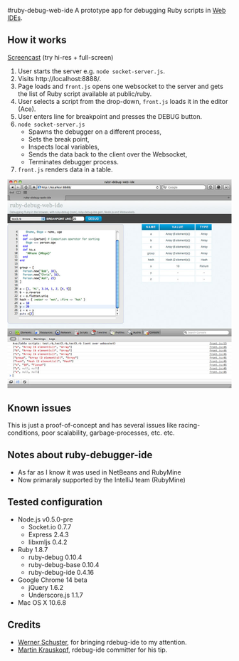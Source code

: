 #ruby-debug-web-ide
A prototype app for debugging Ruby scripts in [Web IDEs](http://www.infoq.com/news/2009/02/web-based-ide).

## How it works

[Screencast](http://www.youtube.com/watch?v=NABtpXmdbuU) (try hi-res + full-screen)

1. User starts the server e.g. `node socket-server.js`.
2. Visits http://localhost:8888/.
3. Page loads and `front.js` opens one websocket to the server and gets the list of Ruby script
available at public/ruby.
4. User selects a script from the drop-down, `front.js` loads it in the editor (Ace).
5. User enters line for breakpoint and presses the DEBUG button.
6. `node socket-server.js`
    - Spawns the debugger on a different process,
    - Sets the break point,
    - Inspects local variables,
    - Sends the data back to the client over the Websocket,
    - Terminates debugger process.
  7. `front.js` renders data in a table.



![Image](http://github.com/synodinos/ruby-debug-web-ide/raw/master/ruby-debug-web-ide-splash.jpg)

## Known issues
This is just a proof-of-concept and has several issues like racing-conditions, poor scalability,
 garbage-processes, etc. etc.

## Notes about ruby-debugger-ide
* As far as I know it was used in NetBeans and RubyMine
* Now primaraly supported by the IntelliJ team (RubyMine)

## Tested configuration
* Node.js v0.5.0-pre
    * Socket.io 0.7.7
    * Express 2.4.3
    * libxmljs 0.4.2
* Ruby 1.8.7
    * ruby-debug 0.10.4
    * ruby-debug-base 0.10.4
    * ruby-debug-ide 0.4.16
* Google Chrome 14 beta
    * jQuery 1.6.2
    * Underscore.js 1.1.7
* Mac OS X 10.6.8

## Credits
* [Werner Schuster](https://twitter.com/#!/murphee), for bringing rdebug-ide to my attention.
* [Martin Krauskopf](http://rubygems.org/profiles/mkrauskopf), rdebug-ide committer for his tip.


